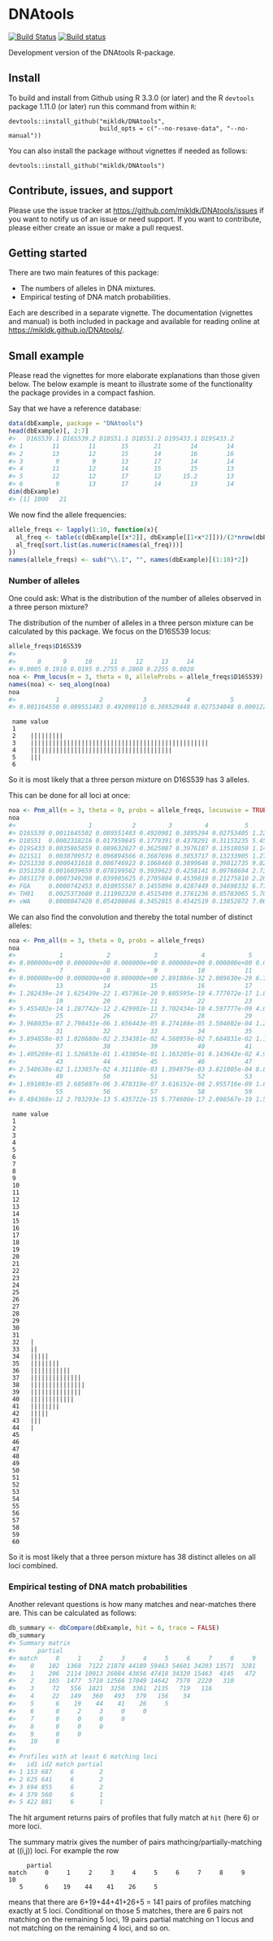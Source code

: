 
<!-- README.md is generated from README.Rmd. Please edit only README.Rmd! -->

# DNAtools

[![Build
Status](https://travis-ci.org/mikldk/DNAtools.svg?branch=master)](https://travis-ci.org/mikldk/DNAtools)
[![Build
status](https://ci.appveyor.com/api/projects/status/1861od7todeskm5p/branch/master?svg=true)](https://ci.appveyor.com/project/mikldk/DNAtools/branch/master)

Development version of the DNAtools R-package.

## Install

To build and install from Github using R 3.3.0 (or later) and the R
`devtools` package 1.11.0 (or later) run this command from within `R`:

    devtools::install_github("mikldk/DNAtools", 
                             build_opts = c("--no-resave-data", "--no-manual"))

You can also install the package without vignettes if needed as follows:

    devtools::install_github("mikldk/DNAtools")

## Contribute, issues, and support

Please use the issue tracker at
<https://github.com/mikldk/DNAtools/issues> if you want to notify us of
an issue or need support. If you want to contribute, please either
create an issue or make a pull request.

## Getting started

There are two main features of this package:

  - The numbers of alleles in DNA mixtures.
  - Empirical testing of DNA match probabilities.

Each are described in a separate vignette. The documentation (vignettes
and manual) is both included in package and available for reading online
at <https://mikldk.github.io/DNAtools/>.

## Small example

Please read the vignettes for more elaborate explanations than those
given below. The below example is meant to illustrate some of the
functionality the package provides in a compact fashion.

Say that we have a reference database:

``` r
data(dbExample, package = "DNAtools")
head(dbExample)[, 2:7]
#>   D16S539.1 D16S539.2 D18S51.1 D18S51.2 D19S433.1 D19S433.2
#> 1        11        11       15       21        14        14
#> 2        13        12       15       14        16        16
#> 3         9         9       13       17        14        14
#> 4        11        12       14       15        15        13
#> 5        12        12       17       12      15.2        13
#> 6         9        13       17       14        13        14
dim(dbExample)
#> [1] 1000   21
```

We now find the allele frequencies:

``` r
allele_freqs <- lapply(1:10, function(x){
  al_freq <- table(c(dbExample[[x*2]], dbExample[[1+x*2]]))/(2*nrow(dbExample))
  al_freq[sort.list(as.numeric(names(al_freq)))]
})
names(allele_freqs) <- sub("\\.1", "", names(dbExample)[(1:10)*2])
```

### Number of alleles

One could ask: What is the distribution of the number of alleles
observed in a three person mixture?

The distribution of the number of alleles in a three person mixture can
be calculated by this package. We focus on the D16S539 locus:

``` r
allele_freqs$D16S539
#> 
#>      8      9     10     11     12     13     14 
#> 0.0005 0.1910 0.0195 0.2755 0.2860 0.2255 0.0020
noa <- Pnm_locus(m = 3, theta = 0, alleleProbs = allele_freqs$D16S539)
names(noa) <- seq_along(noa)
noa
#>           1           2           3           4           5           6 
#> 0.001164550 0.089551483 0.492098110 0.389529448 0.027534048 0.000122361
```

``` 
 name value                                            
 1                                                     
 2    |||||||||                                        
 3    |||||||||||||||||||||||||||||||||||||||||||||||||
 4    |||||||||||||||||||||||||||||||||||||||          
 5    |||                                              
 6                                                     
```

So it is most likely that a three person mixture on D16S539 has 3
alleles.

This can be done for all loci at once:

``` r
noa <- Pnm_all(m = 3, theta = 0, probs = allele_freqs, locuswise = TRUE)
noa
#>                    1           2         3         4          5            6
#> D16S539 0.0011645502 0.089551483 0.4920981 0.3895294 0.02753405 1.223610e-04
#> D18S51  0.0002318216 0.017959845 0.1779391 0.4378291 0.31153235 5.450770e-02
#> D19S433 0.0035865859 0.089632027 0.3625087 0.3976107 0.13518050 1.148149e-02
#> D21S11  0.0038709572 0.096894566 0.3687696 0.3853717 0.13233905 1.275409e-02
#> D2S1338 0.0000431618 0.006746923 0.1068460 0.3899646 0.39812735 9.827197e-02
#> D3S1358 0.0016039659 0.078199562 0.3939623 0.4258141 0.09768694 2.733108e-03
#> D8S1179 0.0007349290 0.039905625 0.2705804 0.4539819 0.21275810 2.203902e-02
#> FGA     0.0000742453 0.010955567 0.1455096 0.4287449 0.34698332 6.773235e-02
#> TH01    0.0025373680 0.111902320 0.4515490 0.3761236 0.05783065 5.706482e-05
#> vWA     0.0008047420 0.054208046 0.3452015 0.4542519 0.13852872 7.005098e-03
```

We can also find the convolution and thereby the total number of
distinct alleles:

``` r
noa <- Pnm_all(m = 3, theta = 0, probs = allele_freqs)
noa
#>            1            2            3            4            5            6 
#> 0.000000e+00 0.000000e+00 0.000000e+00 0.000000e+00 0.000000e+00 0.000000e+00 
#>            7            8            9           10           11           12 
#> 0.000000e+00 0.000000e+00 0.000000e+00 2.891086e-32 2.089630e-29 6.726379e-27 
#>           13           14           15           16           17           18 
#> 1.282439e-24 1.625439e-22 1.457361e-20 9.605595e-19 4.777072e-17 1.827088e-15 
#>           19           20           21           22           23           24 
#> 5.455402e-14 1.287742e-12 2.429902e-11 3.702434e-10 4.597777e-09 4.693091e-08 
#>           25           26           27           28           29           30 
#> 3.968035e-07 2.798451e-06 1.656443e-05 8.274188e-05 3.504602e-04 1.263902e-03 
#>           31           32           33           34           35           36 
#> 3.894858e-03 1.028680e-02 2.334381e-02 4.560959e-02 7.684831e-02 1.117952e-01 
#>           37           38           39           40           41           42 
#> 1.405269e-01 1.526853e-01 1.433854e-01 1.163205e-01 8.143643e-02 4.912883e-02 
#>           43           44           45           46           47           48 
#> 2.548638e-02 1.133857e-02 4.311188e-03 1.394979e-03 3.821005e-04 8.802401e-05 
#>           49           50           51           52           53           54 
#> 1.691803e-05 2.685887e-06 3.478319e-07 3.616152e-08 2.955716e-09 1.846961e-10 
#>           55           56           57           58           59           60 
#> 8.484368e-12 2.703293e-13 5.435722e-15 5.774600e-17 2.098567e-19 1.565331e-22
```

``` 
 name value          
 1                   
 2                   
 3                   
 4                   
 5                   
 6                   
 7                   
 8                   
 9                   
 10                  
 11                  
 12                  
 13                  
 14                  
 15                  
 16                  
 17                  
 18                  
 19                  
 20                  
 21                  
 22                  
 23                  
 24                  
 25                  
 26                  
 27                  
 28                  
 29                  
 30                  
 31                  
 32   |              
 33   ||             
 34   |||||          
 35   ||||||||       
 36   |||||||||||    
 37   |||||||||||||| 
 38   |||||||||||||||
 39   |||||||||||||| 
 40   ||||||||||||   
 41   ||||||||       
 42   |||||          
 43   |||            
 44   |              
 45                  
 46                  
 47                  
 48                  
 49                  
 50                  
 51                  
 52                  
 53                  
 54                  
 55                  
 56                  
 57                  
 58                  
 59                  
 60                  
```

So it is most likely that a three person mixture has 38 distinct alleles
on all loci combined.

### Empirical testing of DNA match probabilities

Another relevant questions is how many matches and near-matches there
are. This can be calculated as follows:

``` r
db_summary <- dbCompare(dbExample, hit = 6, trace = FALSE)
db_summary
#> Summary matrix
#>      partial
#> match     0     1     2     3     4     5     6     7     8     9    10
#>    0    102  1368  7122 21878 44189 59463 54601 34203 13571  3281   353
#>    1    206  2114 10013 26084 43656 47418 34320 15463  4145   472      
#>    2    165  1477  5710 12566 17049 14642  7570  2220   310            
#>    3     72   556  1821  3250  3361  2135   719   116                  
#>    4     22   149   360   493   379   156    34                        
#>    5      6    19    44    41    26     5                              
#>    6      0     2     3     0     0                                    
#>    7      0     0     0     0                                          
#>    8      0     0     0                                                
#>    9      0     0                                                      
#>    10     0                                                            
#> 
#> Profiles with at least 6 matching loci
#>   id1 id2 match partial
#> 1 153 687     6       2
#> 2 625 641     6       2
#> 3 694 855     6       2
#> 4 379 560     6       1
#> 5 422 881     6       1
```

The hit argument returns pairs of profiles that fully match at `hit`
(here 6) or more loci.

The summary matrix gives the number of pairs mathcing/partially-matching
at \((i,j)\) loci. For example the row

``` 
     partial
match     0     1     2     3     4     5     6     7     8     9    10
   5      6    19    44    41    26     5                              
```

means that there are 6+19+44+41+26+5 = 141 pairs of profiles matching
exactly at 5 loci. Conditional on those 5 matches, there are 6 pairs not
matching on the remaining 5 loci, 19 pairs partial matching on 1 locus
and not matching on the remaining 4 loci, and so on.
